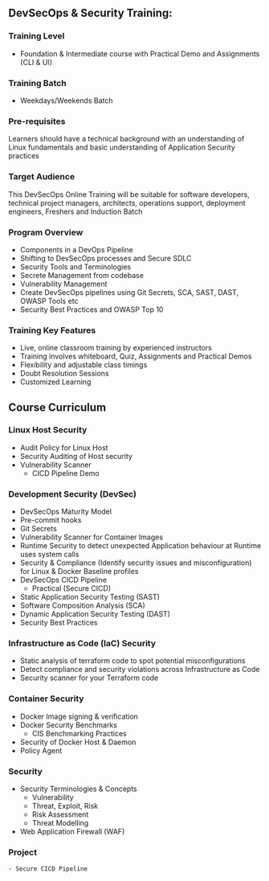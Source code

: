 ## DevSecOps & Security Training:

### Training Level
- Foundation & Intermediate course with Practical Demo and Assignments (CLI & UI)

### Training Batch
- Weekdays/Weekends Batch

### Pre-requisites
Learners should have a technical background with an understanding of Linux fundamentals and basic understanding of Application Security practices

### Target Audience
This DevSecOps Online Training will be suitable for software developers, technical project managers, architects, operations support, deployment engineers, Freshers and Induction Batch

### Program Overview
- Components in a DevOps Pipeline
- Shifting to DevSecOps processes and Secure SDLC
- Security Tools and Terminologies
- Secrete Management from codebase
- Vulnerability Management
- Create DevSecOps pipelines using Git Secrets, SCA, SAST, DAST, OWASP Tools etc
- Security Best Practices and OWASP Top 10

### Training Key Features
- Live, online classroom training by experienced instructors
- Training involves whiteboard, Quiz, Assignments and Practical Demos
- Flexibility and adjustable class timings
- Doubt Resolution Sessions
- Customized Learning


## Course Curriculum

### Linux Host Security
- Audit Policy for Linux Host
- Security Auditing of Host security	
- Vulnerability Scanner
  - CICD Pipeline Demo
  
### Development Security (DevSec)
- DevSecOps Maturity Model
- Pre-commit hooks
- Git Secrets
- Vulnerability Scanner for Container Images
- Runtime Security to detect unexpected Application behaviour at Runtime uses system calls
- Security & Compliance (Identify security issues and misconfiguration) for Linux & Docker Baseline profiles
- DevSecOps CICD Pipeline 
	- Practical (Secure CICD)
- Static Application Security Testing (SAST)
- Software Composition Analysis (SCA)
- Dynamic Application Security Testing (DAST)
- Security Best Practices

### Infrastructure as Code (IaC) Security
- Static analysis of terraform code to spot potential misconfigurations
- Detect compliance and security violations across Infrastructure as Code
- Security scanner for your Terraform code

### Container Security
- Docker Image signing & verification
- Docker Security Benchmarks
	- CIS Benchmarking Practices
- Security of Docker Host & Daemon
- Policy Agent

### Security
- Security Terminologies & Concepts
    - Vulnerability
    - Threat, Exploit, Risk
    - Risk Assessment
    - Threat Modelling
- Web Application Firewall (WAF)

### Project
    - Secure CICD Pipeline
